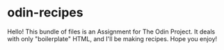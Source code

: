 # odin-recipes
Hello!
This bundle of files is an Assignment for The Odin Project.
It deals with only "boilerplate" HTML, and I'll be making recipes.
Hope you enjoy!

